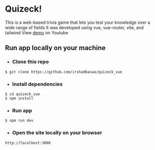 # Quizeck!
This is a web-based trivia game that lets you test your knowledge over a wide range of fields
It was developed using vue, vue-router, vite, and tailwind
View [demo](https://youtu.be/9lpUPJey-d0) on Youtube

## Run app locally on your machine

- ### Clone this repo
```
$ git clone https://github.com/irshadbaiwa/quizeck_vue
```

- ### Install dependencies
```
$ cd quizeck_vue
$ npm install
```

- ### Run app
```
$ npm run dev
```

- ### Open the site locally on your browser
```
http://localhost:3000
```
